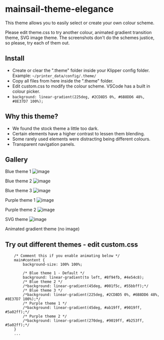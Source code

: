 # mainsail-theme-elegance

This theme allows you to easily select or create your own colour scheme.

Please edit theme.css to try another colour, animated gradient transition theme, SVG image theme. The screenshots don't do the schemes justice, so please, try each of them out.

## Install
- Create or clear the ".theme" folder inside your Klipper config folder. Example: `~/printer_data/config/.theme/`
- Copy all files from here inside the ".theme" folder.
- Edit custom.css to modify the colour scheme. VSCode has a built in colour picker.
- `background: linear-gradient(225deg, #2CD8D5 0%, #6B8DD6 48%, #8E37D7 100%);`

## Why this theme?
- We found the stock theme a little too dark.
- Certain elements have a higher contrast to lessen them blending.
- Some rarely used elements were distracting being different colours.
- Transparent navigation panels.

## Gallery
Blue theme 1
![image](https://user-images.githubusercontent.com/7228980/202162850-c2c43bc3-233b-4435-92c5-0523ff998a50.png)

Blue theme 2
![image](https://user-images.githubusercontent.com/7228980/202162971-c866a8e4-5797-497e-a236-ac7ac05b153c.png)

Blue theme 3
![image](https://user-images.githubusercontent.com/7228980/202165262-900a656f-c9b7-43d6-bf06-7db31cac6e9e.png)

Purple theme 1
![image](https://user-images.githubusercontent.com/7228980/202164065-e4ecbd42-bd02-40c3-af5e-0032f8b41430.png)

Purple theme 2
![image](https://user-images.githubusercontent.com/7228980/202163763-74a6c389-6389-4f68-bff6-e6cdc324474d.png)

SVG theme
![image](https://user-images.githubusercontent.com/7228980/202162454-886846e6-b922-4ea3-b745-868a47537920.png)

Animated gradient theme
(no image)

## Try out different themes - edit custom.css
```
    /* Comment this if you enable animating below */
    main#content {
        background-size: 100% 100%;

        /* Blue theme 1 - Default */
        background: linear-gradient(to left, #8f94fb, #4e54c8);
        /* Blue theme 2 */
        /*background: linear-gradient(45deg, #001f5c, #55bbff);*/
        /* Blue theme 3 */
        /*background: linear-gradient(225deg, #2CD8D5 0%, #6B8DD6 48%, #8E37D7 100%);*/
        /* Purple theme 1 */
        /*background: linear-gradient(45deg, #ab19ff, #9019ff, #5a02ff);*/
        /* Purple theme 2 */
        /*background: linear-gradient(270deg, #9019ff, #b253ff, #5a02ff);*/
    }
    ...
 ```
